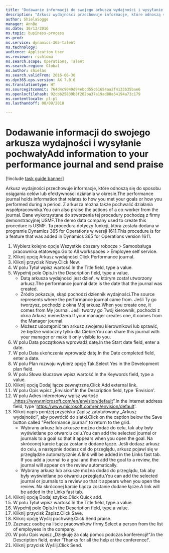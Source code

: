 ```yaml
--- 
title: "Dodawanie informacji do swojego arkusza wydajności i wysyłanie pochwały"
description: "Arkusz wydajności przechowuje informacje, które odnoszą się do sposobu osiągania celów lub efektywności działania w okresie."
author: ShielaSogge
manager: AnnBe
ms.date: 10/13/2016
ms.topic: business-process
ms.prod: 
ms.service: dynamics-365-talent
ms.technology: 
audience: Application User
ms.reviewer: rschloma
ms.search.scope: Operations, Talent
ms.search.region: Global
ms.author: shielas
ms.search.validFrom: 2016-06-30
ms.dyn365.ops.version: AX 7.0.0
ms.translationtype: HT
ms.sourcegitcommit: 764d4c9049d94ebcd55c61654aa2f4133b35bae6
ms.openlocfilehash: 92cbb25839b8f202ba37a19ad88a54194a73c179
ms.contentlocale: pl-pl
ms.lasthandoff: 08/09/2018

---
```

# <a name="add-information-to-your-performance-journal-and-send-praise"></a><span data-ttu-id="5b214-103">Dodawanie informacji do swojego arkusza wydajności i wysyłanie pochwały</span><span class="sxs-lookup"><span data-stu-id="5b214-103">Add information to your performance journal and send praise</span></span>

[!include [task guide banner](../../includes/task-guide-banner.md)]

<span data-ttu-id="5b214-104">Arkusz wydajności przechowuje informacje, które odnoszą się do sposobu osiągania celów lub efektywności działania w okresie.</span><span class="sxs-lookup"><span data-stu-id="5b214-104">The performance journal holds information that relates to how you met your goals or how you performed during a period.</span></span> <span data-ttu-id="5b214-105">Z arkusza można także pochwalić działania współpracownika.</span><span class="sxs-lookup"><span data-stu-id="5b214-105">You can also praise the actions of a co-worker from the journal.</span></span> <span data-ttu-id="5b214-106">Dane wykorzystane do stworzenia tej procedury pochodzą z firmy demonstracyjnej USMF.</span><span class="sxs-lookup"><span data-stu-id="5b214-106">The demo data company used to create this procedure is USMF.</span></span> <span data-ttu-id="5b214-107">Ta procedura dotyczy funkcji, która została dodana w programie Dynamics 365 for Operations w wersji 1611.</span><span class="sxs-lookup"><span data-stu-id="5b214-107">This procedure is for a feature that was added in Dynamics 365 for Operations version 1611.</span></span>

1. <span data-ttu-id="5b214-108">Wybierz kolejno opcje Wszystkie obszary robocze > Samoobsługa pracownika etatowego.</span><span class="sxs-lookup"><span data-stu-id="5b214-108">Go to All workspaces > Employee self service.</span></span>
2. <span data-ttu-id="5b214-109">Kliknij opcję Arkusz wydajności.</span><span class="sxs-lookup"><span data-stu-id="5b214-109">Click Performance journal.</span></span>
3. <span data-ttu-id="5b214-110">Kliknij przycisk Nowy.</span><span class="sxs-lookup"><span data-stu-id="5b214-110">Click New.</span></span>
4. <span data-ttu-id="5b214-111">W polu Tytuł wpisz wartość.</span><span class="sxs-lookup"><span data-stu-id="5b214-111">In the Title field, type a value.</span></span>
5. <span data-ttu-id="5b214-112">Wypełnij pole Opis.</span><span class="sxs-lookup"><span data-stu-id="5b214-112">In the Description field, type a value.</span></span>
    * <span data-ttu-id="5b214-113">Datą arkusza wydajności jest dzień, w którym został utworzony arkusz.</span><span class="sxs-lookup"><span data-stu-id="5b214-113">The performance journal date is the date that the journal was created.</span></span>  
    * <span data-ttu-id="5b214-114">Źródło pokazuje, skąd pochodzi dziennik wydajności.</span><span class="sxs-lookup"><span data-stu-id="5b214-114">The source represents where the performance journal came from.</span></span> <span data-ttu-id="5b214-115">Jeśli Ty go tworzysz, pochodzi z okna Mój arkusz.</span><span class="sxs-lookup"><span data-stu-id="5b214-115">When you create one, it comes from My journal.</span></span> <span data-ttu-id="5b214-116">Jeśli tworzy go Twój kierownik, pochodzi z okna Arkusz menedżera.</span><span class="sxs-lookup"><span data-stu-id="5b214-116">If your manager creates one, it comes from the Manager journal.</span></span>  
    * <span data-ttu-id="5b214-117">Możesz udostępnić ten arkusz swojemu kierownikowi lub sprawić, że będzie widoczny tylko dla Ciebie.</span><span class="sxs-lookup"><span data-stu-id="5b214-117">You can share this journal with your manager or make it only visible to you.</span></span>  
6. <span data-ttu-id="5b214-118">W polu Data początkowa wprowadź datę.</span><span class="sxs-lookup"><span data-stu-id="5b214-118">In the Start date field, enter a date.</span></span>
7. <span data-ttu-id="5b214-119">W polu Data ukończenia wprowadź datę.</span><span class="sxs-lookup"><span data-stu-id="5b214-119">In the Date completed field, enter a date.</span></span>
8. <span data-ttu-id="5b214-120">W polu Plan rozwoju wybierz opcję Tak.</span><span class="sxs-lookup"><span data-stu-id="5b214-120">Select Yes in the Development plan field.</span></span>
9. <span data-ttu-id="5b214-121">W polu Słowa kluczowe wpisz wartość.</span><span class="sxs-lookup"><span data-stu-id="5b214-121">In the Keywords field, type a value.</span></span>
10. <span data-ttu-id="5b214-122">Kliknij opcję Dodaj łącze zewnętrzne.</span><span class="sxs-lookup"><span data-stu-id="5b214-122">Click Add external link.</span></span>
11. <span data-ttu-id="5b214-123">W polu Opis wpisz „Envision”.</span><span class="sxs-lookup"><span data-stu-id="5b214-123">In the Description field, type 'Envision'.</span></span>
12. <span data-ttu-id="5b214-124">W polu Adres internetowy wpisz wartość „<https://www.microsoft.com/en/envision/default>”.</span><span class="sxs-lookup"><span data-stu-id="5b214-124">In the Internet address field, type '<https://www.microsoft.com/en/envision/default>'.</span></span>
13. <span data-ttu-id="5b214-125">Kliknij napis poniżej przycisku Zapisz zatytułowany „Arkusz wydajności”, aby powrócić do siatki.</span><span class="sxs-lookup"><span data-stu-id="5b214-125">Click on the caption below the Save button called "Performance journal" to return to the grid.</span></span>
    * <span data-ttu-id="5b214-126">Wybrany arkusz lub arkusze można dodać do celu, tak aby były wyświetlane po otwarciu celu.</span><span class="sxs-lookup"><span data-stu-id="5b214-126">You can add the selected journal or journals to a goal so that it appears when you open the goal.</span></span> <span data-ttu-id="5b214-127">Na skróconej karcie Łącza zostanie dodane łącze. Jeśli dodasz arkusz do celu, a następnie dodasz cel do przeglądu, arkusz pojawi się w przeglądzie automatycznie.</span><span class="sxs-lookup"><span data-stu-id="5b214-127">A link will be added in the Links fast tab.    If you add a journal to a goal and then add the goal to a review, the journal will appear on the review automatically.</span></span>  
    * <span data-ttu-id="5b214-128">Wybrany arkusz lub arkusze można dodać do przeglądu, tak aby były wyświetlane po otwarciu przeglądu.</span><span class="sxs-lookup"><span data-stu-id="5b214-128">You can add the selected journal or journals to a review so that it appears when you open the review.</span></span>    <span data-ttu-id="5b214-129">Na skróconej karcie Łącza zostanie dodane łącze.</span><span class="sxs-lookup"><span data-stu-id="5b214-129">A link will be added in the Links fast tab.</span></span>  
14. <span data-ttu-id="5b214-130">Kliknij opcję Dodaj szybko.</span><span class="sxs-lookup"><span data-stu-id="5b214-130">Click Quick add.</span></span>
15. <span data-ttu-id="5b214-131">W polu Tytuł wpisz wartość.</span><span class="sxs-lookup"><span data-stu-id="5b214-131">In the Title field, type a value.</span></span>
16. <span data-ttu-id="5b214-132">Wypełnij pole Opis.</span><span class="sxs-lookup"><span data-stu-id="5b214-132">In the Description field, type a value.</span></span>
17. <span data-ttu-id="5b214-133">Kliknij przycisk Zapisz.</span><span class="sxs-lookup"><span data-stu-id="5b214-133">Click Save.</span></span>
18. <span data-ttu-id="5b214-134">Kliknij opcję Wyślij pochwałę.</span><span class="sxs-lookup"><span data-stu-id="5b214-134">Click Send praise.</span></span>
19. <span data-ttu-id="5b214-135">Zaznacz osobę na liście pracowników firmy.</span><span class="sxs-lookup"><span data-stu-id="5b214-135">Select a person from the list of employees in the company.</span></span>
20. <span data-ttu-id="5b214-136">W polu Opis wpisz „Dziękuję za całą pomoc podczas konferencji!”.</span><span class="sxs-lookup"><span data-stu-id="5b214-136">In the Description field, enter 'Thanks for all the help at the conference!'.</span></span>
21. <span data-ttu-id="5b214-137">Kliknij przycisk Wyślij.</span><span class="sxs-lookup"><span data-stu-id="5b214-137">Click Send.</span></span>


